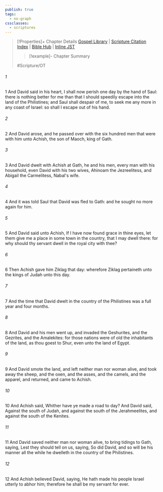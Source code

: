 ```yaml
---
publish: true
tags:
  - no-graph
cssclasses:
  - scriptures
---
```

>[!Properties]+ Chapter Details
>[Gospel Library](https://churchofjesuschrist.org/study/scriptures/ot/1-sam/27?lang=eng)    |    [Scripture Citation Index](https://scriptures.byu.edu/#06d1b::c06d1b)    |    [Bible Hub](https://biblehub.com/1_samuel/27.htm)    |    [Inline JST](https://scripturetoolbox.com/html/ic/1Samuel/27.html)
>>[!example]- Chapter Summary
>> 
> 
>
>#Scripture/OT
###### 1
1 And David said in his heart, I shall now perish one day by the hand of Saul: there is nothing better for me than that I should speedily escape into the land of the Philistines; and Saul shall despair of me, to seek me any more in any coast of Israel: so shall I escape out of his hand.
###### 2
2 And David arose, and he passed over with the six hundred men that were with him unto Achish, the son of Maoch, king of Gath.
###### 3
3 And David dwelt with Achish at Gath, he and his men, every man with his household, even David with his two wives, Ahinoam the Jezreelitess, and Abigail the Carmelitess, Nabal's wife.
###### 4
4 And it was told Saul that David was fled to Gath: and he sought no more again for him.
###### 5
5 And David said unto Achish, If I have now found grace in thine eyes, let them give me a place in some town in the country, that I may dwell there: for why should thy servant dwell in the royal city with thee?
###### 6
6 Then Achish gave him Ziklag that day: wherefore Ziklag pertaineth unto the kings of Judah unto this day.
###### 7
7 And the time that David dwelt in the country of the Philistines was a full year and four months.
###### 8
8 And David and his men went up, and invaded the Geshurites, and the Gezrites, and the Amalekites: for those nations were of old the inhabitants of the land, as thou goest to Shur, even unto the land of Egypt.
###### 9
9 And David smote the land, and left neither man nor woman alive, and took away the sheep, and the oxen, and the asses, and the camels, and the apparel, and returned, and came to Achish.
###### 10
10 And Achish said, Whither have ye made a road to day? And David said, Against the south of Judah, and against the south of the Jerahmeelites, and against the south of the Kenites.
###### 11
11 And David saved neither man nor woman alive, to bring tidings to Gath, saying, Lest they should tell on us, saying, So did David, and so will be his manner all the while he dwelleth in the country of the Philistines.
###### 12
12 And Achish believed David, saying, He hath made his people Israel utterly to abhor him; therefore he shall be my servant for ever.
